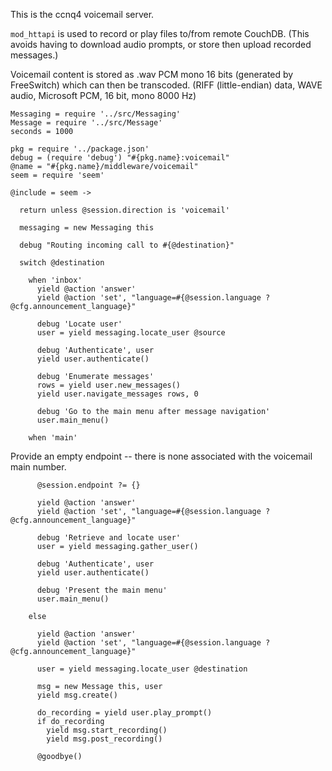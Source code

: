This is the ccnq4 voicemail server.

`mod_httapi` is used to record or play
files to/from remote CouchDB. (This avoids having to download
audio prompts, or store then upload recorded messages.)

Voicemail content is stored as .wav PCM mono 16 bits (generated
by FreeSwitch) which can then be transcoded.
(RIFF (little-endian) data, WAVE audio, Microsoft PCM, 16 bit, mono 8000 Hz)

    Messaging = require '../src/Messaging'
    Message = require '../src/Message'
    seconds = 1000

    pkg = require '../package.json'
    debug = (require 'debug') "#{pkg.name}:voicemail"
    @name = "#{pkg.name}/middleware/voicemail"
    seem = require 'seem'

    @include = seem ->

      return unless @session.direction is 'voicemail'

      messaging = new Messaging this

      debug "Routing incoming call to #{@destination}"

      switch @destination

        when 'inbox'
          yield @action 'answer'
          yield @action 'set', "language=#{@session.language ? @cfg.announcement_language}"

          debug 'Locate user'
          user = yield messaging.locate_user @source

          debug 'Authenticate', user
          yield user.authenticate()

          debug 'Enumerate messages'
          rows = yield user.new_messages()
          yield user.navigate_messages rows, 0

          debug 'Go to the main menu after message navigation'
          user.main_menu()

        when 'main'

Provide an empty endpoint -- there is none associated with the voicemail main number.

          @session.endpoint ?= {}

          yield @action 'answer'
          yield @action 'set', "language=#{@session.language ? @cfg.announcement_language}"

          debug 'Retrieve and locate user'
          user = yield messaging.gather_user()

          debug 'Authenticate', user
          yield user.authenticate()

          debug 'Present the main menu'
          user.main_menu()

        else

          yield @action 'answer'
          yield @action 'set', "language=#{@session.language ? @cfg.announcement_language}"

          user = yield messaging.locate_user @destination

          msg = new Message this, user
          yield msg.create()

          do_recording = yield user.play_prompt()
          if do_recording
            yield msg.start_recording()
            yield msg.post_recording()

          @goodbye()
